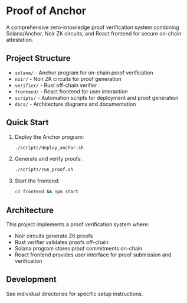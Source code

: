 # Proof of Anchor

A comprehensive zero-knowledge proof verification system combining Solana/Anchor, Noir ZK circuits, and React frontend for secure on-chain attestation.

## Project Structure

- `solana/` - Anchor program for on-chain proof verification
- `noir/` - Noir ZK circuits for proof generation
- `verifier/` - Rust off-chain verifier
- `frontend/` - React frontend for user interaction
- `scripts/` - Automation scripts for deployment and proof generation
- `docs/` - Architecture diagrams and documentation

## Quick Start

1. Deploy the Anchor program:

   ```bash
   ./scripts/deploy_anchor.sh
   ```

2. Generate and verify proofs:

   ```bash
   ./scripts/run_proof.sh
   ```

3. Start the frontend:
   ```bash
   cd frontend && npm start
   ```

## Architecture

This project implements a proof verification system where:

- Noir circuits generate ZK proofs
- Rust verifier validates proofs off-chain
- Solana program stores proof commitments on-chain
- React frontend provides user interface for proof submission and verification

## Development

See individual directories for specific setup instructions.
